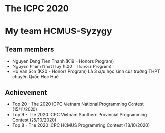 # The ICPC 2020

# My team HCMUS-Syzygy

## Team members
* Nguyen Dang Tien Thanh (K19 - Honors Program)
* Nguyen Pham Nhat Huy (K20 - Honors Program)
* Ho Van Son (K20 - Honors Program) 
Là 3 cựu học sinh của trường THPT chuyên Quốc Học Huế

## Achievement 
* Top 20 - The 2020 ICPC Vietnam National Programming Contest (15/11/2020)
* Top 9 - The 2020 ICPC Vietnam Southern Provincial Programming Contest (25/10/2020)
* Top 8 - The 2020 ICPC HCMUS Programming Contest (18/10/2020)
